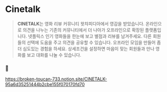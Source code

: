 # Cinetalk
> **CINETALK**는 영화 리뷰 커뮤니티 왓챠피디아에서 영감을 받았습니다. 온라인으로 의견을 나누는 기존의 커뮤니티에서 더 나아가 오프라인으로 확장된 플랫폼입니다.
넷플릭스 인기 영화들을 한눈에 보고 별점과 리뷰를 남겨주세요. 다른 회원들의 선택에 도움을 주고 의견을 공유할 수 있습니다.
오프라인 모임을 만들어 좀 더 심도있는 경험을 하세요. 상세조건을 설정하면 마음이 맞는 회원들과 만나 영화를 보고 대화를 나눌 수 있습니다.


### 🔗
https://broken-toucan-733.notion.site/CINETALK-95a6d35251444b2cbe155f070170fd70
